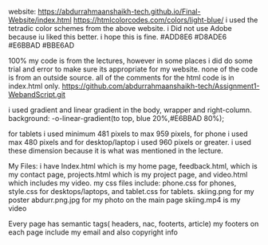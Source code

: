 website: https://abdurrahmaanshaikh-tech.github.io/Final-Website/index.html
https://htmlcolorcodes.com/colors/light-blue/
i used the tetradic color schemes from the above website. i Did not use Adobe because iu liked this better. i hope this is fine. 
#ADD8E6
#D8ADE6
#E6BBAD
#BBE6AD

100% my code is from the lectures, however in some places i did do some trial and error to make sure its appropriate for my website. none of the code is from an outside source. 
all of the comments for the html code is in index.html only. 
https://github.com/abdurrahmaanshaikh-tech/Assignment1-WebandScript.git


i used gradient and linear gradient in the body, wrapper and right-column.
  background: -o-linear-gradient(to top, blue 20%,#E6BBAD 80%); 


for tablets i used minimum 481 pixels to max 959 pixels, for phone i used max 480 pixels and for desktop/laptop i used 960 pixels or greater. 
i used these dimension because it is what was mentioned in the lecture. 

<link rel="stylesheet" href="tablet.css" media="screen and (min-width: 481px) and (max-width: 959px)">
<!-- Phone tg=his si the style sheet for phones. -->
<link rel="stylesheet" href="phone.css" media="screen and (max-width: 480px)">

My Files:
i have Index.html which is my home page, feedback.html, which is my contact page, projects.html which is my project page, and video.html which includes my video. 
my css files include: phone.css for phones, style.css for desktops/laptops, and tablet.css for tablets. 
skiing.png for my poster
abdurr.png.jpg for my photo on the main page
skiing.mp4 is my video


Every page has semantic tags( headers, nac, footerts, article)
my footers on each page include my email and also copyright info
